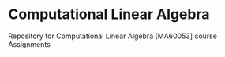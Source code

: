 # Computational Linear Algebra
Repository for Computational Linear Algebra [MA60053] course Assignments
